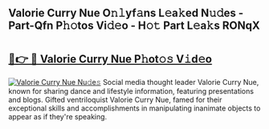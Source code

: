 ## Valorie Curry Nue O𝚗𝚕yf𝚊ns L𝚎a𝚔ed N𝚞𝚍es - Part-Qfn P𝚑𝚘tos Vi𝚍𝚎o - H𝚘𝚝 Part L𝚎a𝚔s RONqX

# <h2><a href="http://kf5lt3l.oniu.top/?m=Valorie+Curry+Nue">🔗👉 🔴 Valorie Curry Nue P𝚑ot𝚘𝚜 V𝚒d𝚎o</a></h2>

[![Valorie Curry Nue Nu𝚍e𝚜](https://i.imgur.com/0qMVB7G.gif)](http://kf5lt3l.oniu.top/?m=Valorie+Curry+Nue)
Social media thought leader Valorie Curry Nue, known for sharing dance and lifestyle information, featuring presentations and blogs. Gifted ventriloquist Valorie Curry Nue, famed for their exceptional skills and accomplishments in manipulating inanimate objects to appear as if they're speaking.  
